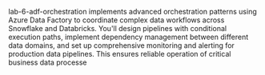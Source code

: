 lab-6-adf-orchestration implements advanced orchestration patterns using Azure Data Factory to coordinate complex data workflows across Snowflake and Databricks. You'll design pipelines with conditional execution paths, implement dependency management between different data domains, and set up comprehensive monitoring and alerting for production data pipelines. This ensures reliable operation of critical business data processe